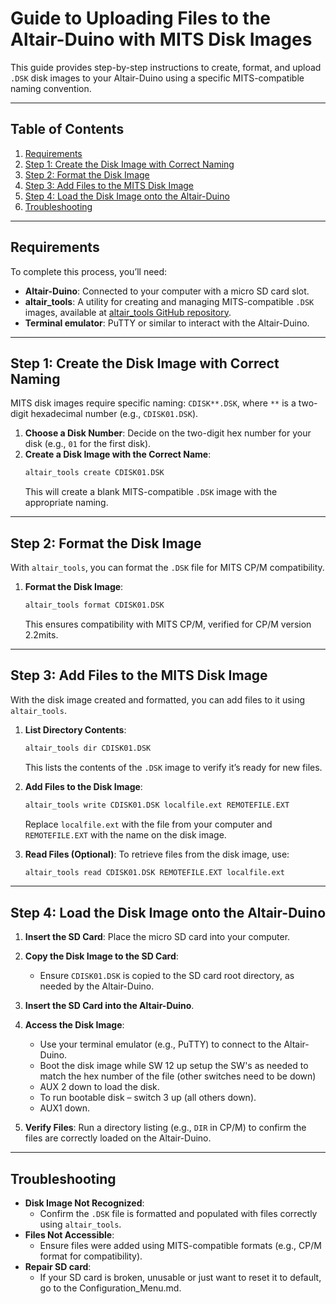 
# Guide to Uploading Files to the Altair-Duino with MITS Disk Images

This guide provides step-by-step instructions to create, format, and upload `.DSK` disk images to your Altair-Duino using a specific MITS-compatible naming convention.

---

## Table of Contents
1. [Requirements](#requirements)
2. [Step 1: Create the Disk Image with Correct Naming](#step-1-create-the-disk-image-with-correct-naming)
3. [Step 2: Format the Disk Image](#step-2-format-the-disk-image)
4. [Step 3: Add Files to the MITS Disk Image](#step-3-add-files-to-the-mits-disk-image)
5. [Step 4: Load the Disk Image onto the Altair-Duino](#step-4-load-the-disk-image-onto-the-altair-duino)
6. [Troubleshooting](#troubleshooting)

---

## Requirements

To complete this process, you’ll need:
- **Altair-Duino**: Connected to your computer with a micro SD card slot.
- **altair_tools**: A utility for creating and managing MITS-compatible `.DSK` images, available at [altair_tools GitHub repository](https://github.com/phatchman/altair_tools).
- **Terminal emulator**: PuTTY or similar to interact with the Altair-Duino.

---

## Step 1: Create the Disk Image with Correct Naming

MITS disk images require specific naming: `CDISK**.DSK`, where `**` is a two-digit hexadecimal number (e.g., `CDISK01.DSK`).

1. **Choose a Disk Number**: Decide on the two-digit hex number for your disk (e.g., `01` for the first disk).
2. **Create a Disk Image with the Correct Name**:
   ```bash
   altair_tools create CDISK01.DSK
   ```
   This will create a blank MITS-compatible `.DSK` image with the appropriate naming.

---

## Step 2: Format the Disk Image

With `altair_tools`, you can format the `.DSK` file for MITS CP/M compatibility.

1. **Format the Disk Image**:
   ```bash
   altair_tools format CDISK01.DSK
   ```
   This ensures compatibility with MITS CP/M, verified for CP/M version 2.2mits.

---

## Step 3: Add Files to the MITS Disk Image

With the disk image created and formatted, you can add files to it using `altair_tools`.

1. **List Directory Contents**:
   ```bash
   altair_tools dir CDISK01.DSK
   ```
   This lists the contents of the `.DSK` image to verify it’s ready for new files.

2. **Add Files to the Disk Image**:
   ```bash
   altair_tools write CDISK01.DSK localfile.ext REMOTEFILE.EXT
   ```
   Replace `localfile.ext` with the file from your computer and `REMOTEFILE.EXT` with the name on the disk image.

3. **Read Files (Optional)**: 
   To retrieve files from the disk image, use:
   ```bash
   altair_tools read CDISK01.DSK REMOTEFILE.EXT localfile.ext
   ```

---

## Step 4: Load the Disk Image onto the Altair-Duino

1. **Insert the SD Card**: Place the micro SD card into your computer.

2. **Copy the Disk Image to the SD Card**:
   - Ensure `CDISK01.DSK` is copied to the SD card root directory, as needed by the Altair-Duino.

3. **Insert the SD Card into the Altair-Duino**.

4. **Access the Disk Image**:
   - Use your terminal emulator (e.g., PuTTY) to connect to the Altair-Duino.
   - Boot the disk image while SW 12 up setup the SW's as needed to match the hex number of the file (other switches need to be down)
   - AUX 2 down to load the disk.
   - To run bootable disk – switch 3 up (all others down).
   - AUX1 down.


5. **Verify Files**: Run a directory listing (e.g., `DIR` in CP/M) to confirm the files are correctly loaded on the Altair-Duino.

---

## Troubleshooting

- **Disk Image Not Recognized**:
  - Confirm the `.DSK` file is formatted and populated with files correctly using `altair_tools`.
- **Files Not Accessible**:
  - Ensure files were added using MITS-compatible formats (e.g., CP/M format for compatibility).
- **Repair SD card**:
   - If your SD card is broken, unusable or just want to reset it to default, go to the Configuration_Menu.md.